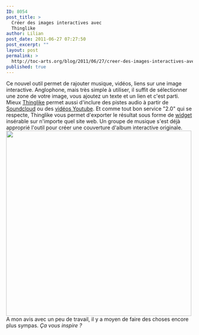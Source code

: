 ```yaml
---
ID: 8054
post_title: >
  Créer des images interactives avec
  Thinglike
author: Lilian
post_date: 2011-06-27 07:27:50
post_excerpt: ""
layout: post
permalink: >
  http://toc-arts.org/blog/2011/06/27/creer-des-images-interactives-avec-thinglike/
published: true
---
```

Ce nouvel outil permet de rajouter musique, vidéos, liens sur une image interactive. Anglophone, mais très simple à utiliser, il suffit de sélectionner une zone de votre image, vous ajoutez un texte et un lien et c'est parti. Mieux [Thinglike][1] permet aussi d'inclure des pistes audio à partir de [Soundcloud][2] ou des [vidéos Youtube][3]. Et comme tout bon service "2.0" qui se respecte, Thinglike vous permet d'exporter le résultat sous forme de [widget][4] insérable sur n'importe quel site web. Un groupe de musique s'est déjà approprié l'outil pour créer une couverture d'album interactive originale. <img class="alwaysThinglink aligncenter" src="http://25.media.tumblr.com/tumblr_lkl6nln0Bv1qi815po1_500.jpg" alt="" width="500" /><script src="http://www.thinglink.com/jse/embed.js#121718848457015298"></script> A mon avis avec un peu de travail, il y a moyen de faire des choses encore plus sympas. *Ça vous inspire ?*

 [1]: http://www.thinglink.com/
 [2]: http://toc-arts.org/blog/outils-internet/soundcloud-musique/
 [3]: http://toc-arts.org/blog/outils-internet/youtube-partage-videos/
 [4]: http://toc-arts.org/blog/outils-internet/widgets/